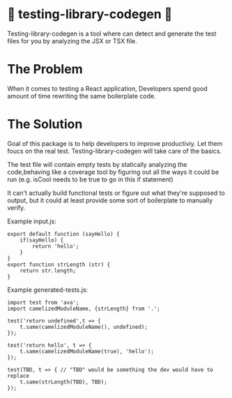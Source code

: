 # 🤖 testing-library-codegen 🤖

Testing-library-codegen is a tool where can detect and generate the test files for you by analyzing the JSX or TSX file.


# The Problem

When it comes to testing a React application, Developers spend good amount of time rewriting the same boilerplate code. 

# The Solution
Goal of this package is to help developers 
to improve productiviy. Let them foucs on the real test. Testing-library-codegen will take care of the basics. 



The test file will contain empty tests by statically analyzing the code,behaving like a coverage tool by figuring out all the ways it could be run (e.g. isCool needs to be true to go in this if statement)

It can't actually build functional tests or figure out what they're supposed to output, but it could at least provide some sort of boilerplate to manually verify.

Example input.js:
```
export default function (sayHello) {
    if(sayHello) {
        return 'hello';
    }
}
export function strLength (str) {
    return str.length;
}
```
Example generated-tests.js:
```
import test from 'ava';
import camelizedModuleName, {strLength} from '.';

test('return undefined',t => {
    t.same(camelizedModuleName(), undefined);
});

test('return hello', t => {
    t.same(camelizedModuleName(true), 'hello');
});

test(TBD, t => { // "TBD" would be something the dev would have to replace
    t.same(strLength(TBD), TBD);
});
```
